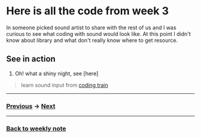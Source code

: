 # Here is all the code from week 3
In someone picked sound artist to share with the rest of us and I was curious to see what coding with sound would look like. At this point I didn't know about library and what don't really know where to get resource.  

## See in action
1. Oh! what a shiny night, see [here]


> learn sound input from [coding train]()

---------------------------------------------------
### [Previous]() -> [Next]()  

--------------------------------------------------
### [Back to weekly note](https://github.com/napasornc/c0dew0rd)


